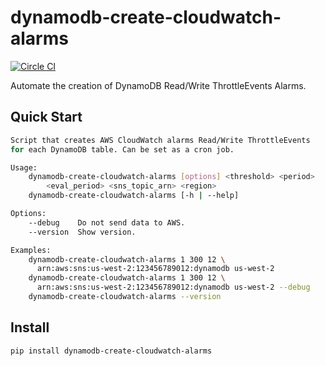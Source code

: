 # dynamodb-create-cloudwatch-alarms

[![Circle CI](https://circleci.com/gh/percolate/dynamodb-create-cloudwatch-alarms.svg?style=svg)](https://circleci.com/gh/percolate/dynamodb-create-cloudwatch-alarms)

Automate the creation of DynamoDB Read/Write ThrottleEvents Alarms.

## Quick Start

```bash
Script that creates AWS CloudWatch alarms Read/Write ThrottleEvents
for each DynamoDB table. Can be set as a cron job.

Usage:
    dynamodb-create-cloudwatch-alarms [options] <threshold> <period>
        <eval_period> <sns_topic_arn> <region>
    dynamodb-create-cloudwatch-alarms [-h | --help]

Options:
    --debug    Do not send data to AWS.
    --version  Show version.

Examples:
    dynamodb-create-cloudwatch-alarms 1 300 12 \
      arn:aws:sns:us-west-2:123456789012:dynamodb us-west-2
    dynamodb-create-cloudwatch-alarms 1 300 12 \
      arn:aws:sns:us-west-2:123456789012:dynamodb us-west-2 --debug
    dynamodb-create-cloudwatch-alarms --version
```

## Install

```bash
pip install dynamodb-create-cloudwatch-alarms
```
